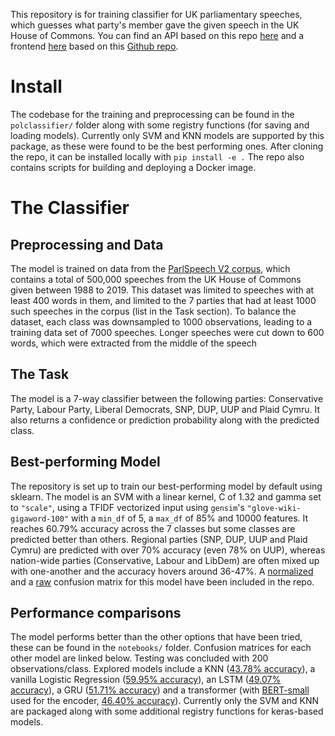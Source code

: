 
This repository is for training classifier for UK parliamentary speeches, which guesses what party's member gave the given speech in the UK House of Commons. You can find an API based on this repo [here](https://svm6-pvutvs4yla-ew.a.run.app) and a frontend [here](https://pol-speech-classifier.streamlit.app/) based on this [Github repo](https://github.com/szaboildi/uk-pol-speech-classifier-frontend).

# Install
The codebase for the training and preprocessing can be found in the `polclassifier/` folder along with some registry functions (for saving and loading models). Currently only SVM and KNN models are supported by this package, as these were found to be the best performing ones. After cloning the repo, it can be installed locally with ```pip install -e .``` The repo also contains scripts for building and deploying a Docker image.

# The Classifier
## Preprocessing and Data
The model is trained on data from the [ParlSpeech V2 corpus](https://dataverse.harvard.edu/dataset.xhtml?persistentId=doi:10.7910/DVN/L4OAKN), which contains a total of 500,000 speeches from the UK House of Commons given between 1988 to 2019. This dataset was limited to speeches with at least 400 words in them, and limited to the 7 parties that had at least 1000 such speeches in the corpus (list in the Task section). To balance the dataset, each class was downsampled to 1000 observations, leading to a training data set of 7000 speeches. Longer speeches were cut down to 600 words, which were extracted from the middle of the speech

## The Task
The model is a 7-way classifier between the following parties: Conservative Party, Labour Party, Liberal Democrats, SNP, DUP, UUP and Plaid Cymru. It also returns a confidence or prediction probability along with the predicted class.

## Best-performing Model
The repository is set up to train our best-performing model by default using sklearn. The model is an SVM with a linear kernel, C of 1.32 and gamma set to `"scale"`, using a TFIDF vectorized input using `gensim`'s `"glove-wiki-gigaword-100"` with a `min_df` of 5, a `max_df` of 85% and 10000 features. It reaches 60.79% accuracy across the 7 classes but some classes are predicted better than others. Regional parties (SNP, DUP, UUP and Plaid Cymru) are predicted with over 70% accuracy (even 78% on UUP), whereas nation-wide parties (Conservative, Labour and LibDem) are often mixed up with one-another and the accuracy hovers around 36-47%. A [normalized](https://github.com/szaboildi/uk-pol-speech-classifier/blob/readme/images/SVM_normalized_6079.png) and a [raw](https://github.com/szaboildi/uk-pol-speech-classifier/blob/readme/images/SVM_6079.png) confusion matrix for this model have been included in the repo.

## Performance comparisons
The model performs better than the other options that have been tried, these can be found in the `notebooks/` folder. Confusion matrices for each other model are linked below. Testing was concluded with 200 observations/class. Explored models include a KNN ([43.78% accuracy](https://github.com/szaboildi/uk-pol-speech-classifier/blob/6d7dc7a9a7e7841628ae327604edb5a425dc86c8/images/KNN_4378.png)), a vanilla Logistic Regression ([59.95% accuracy](https://github.com/szaboildi/uk-pol-speech-classifier/blob/6d7dc7a9a7e7841628ae327604edb5a425dc86c8/images/logreg_5995.png)), an LSTM ([49.07% accuracy](https://github.com/szaboildi/uk-pol-speech-classifier/blob/6d7dc7a9a7e7841628ae327604edb5a425dc86c8/images/LSTM_4907.png)), a GRU ([51.71% accuracy](https://github.com/szaboildi/uk-pol-speech-classifier/blob/6d7dc7a9a7e7841628ae327604edb5a425dc86c8/images/GRU_5171.png)) and a transformer (with [BERT-small](https://huggingface.co/prajjwal1/bert-small) used for the encoder, [46.40% accuracy](https://github.com/szaboildi/uk-pol-speech-classifier/blob/6d7dc7a9a7e7841628ae327604edb5a425dc86c8/images/transformers_4640.png)). Currently only the SVM and KNN are packaged along with some additional registry functions for keras-based models.

